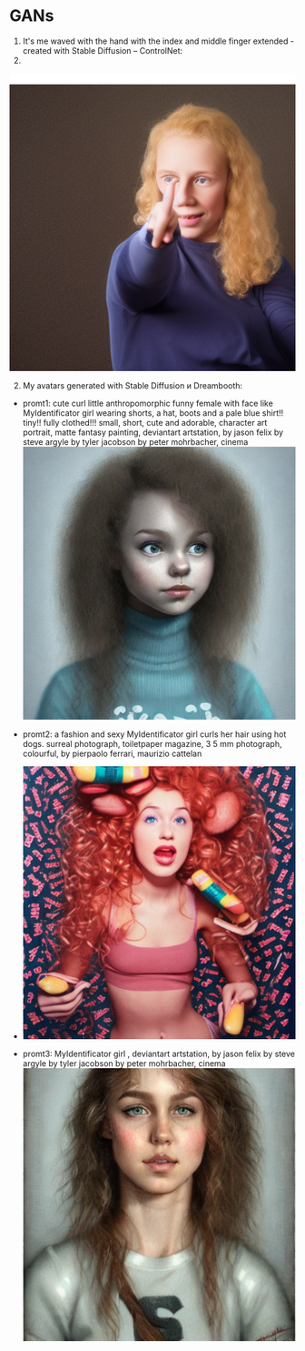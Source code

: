 # GANs

1. It's me waved with the hand with the index and middle finger extended - created with Stable Diffusion – ControlNet:
2.
![alt text](https://github.com/yliasolom/GANs/blob/diffusion_models/me_waved.png)

2. My avatars generated with Stable Diffusion и Dreambooth:

- promt1: cute  curl little  anthropomorphic funny female  with face like  MyIdentificator girl wearing shorts, a hat, boots and a pale blue shirt!! tiny!! fully clothed!!! small, short, cute and adorable, character art portrait, matte fantasy painting, deviantart artstation, by jason felix by steve argyle by tyler jacobson by peter mohrbacher, cinema
![alt text](https://github.com/yliasolom/GANs/blob/diffusion_models/generated_avatars/avatar1_SD_DB.png)

- promt2: a fashion and sexy MyIdentificator girl curls her hair using hot dogs. surreal photograph, toiletpaper magazine, 3 5 mm photograph, colourful, by pierpaolo ferrari, maurizio cattelan
- ![alt text](https://github.com/yliasolom/GANs/blob/diffusion_models/generated_avatars/avatar2_SD_DB.png)

- promt3: MyIdentificator girl , deviantart artstation, by jason felix by steve argyle by tyler jacobson by peter mohrbacher, cinema 
![alt text](https://github.com/yliasolom/GANs/blob/diffusion_models/generated_avatars/avatar3_SD_DB.png)






